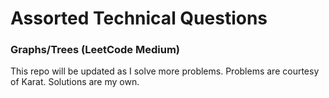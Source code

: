 # Assorted Technical Questions
### Graphs/Trees (LeetCode Medium)
This repo will be updated as I solve more problems. Problems are courtesy of Karat. Solutions are my own.